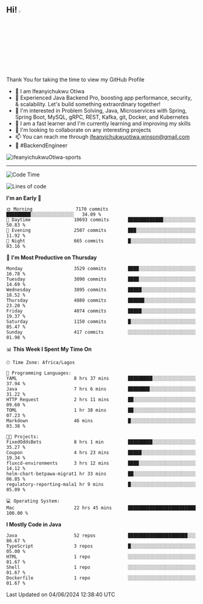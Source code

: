 <!-- BLOG-POST-LIST:START --><!-- BLOG-POST-LIST:END -->

## Hi! <img src="https://media.giphy.com/media/hvRJCLFzcasrR4ia7z/giphy.gif" width="4%"> 

Thank You for taking the time to view my GitHub Profile

- 👋 I am Ifeanyichukwu Otiwa
- 🚀 Experienced Java Backend Pro, boosting app performance, security, & scalability. Let's build something extraordinary together!
- 👀 I'm interested in Problem Solving, Java, Microservices with Spring, Spring Boot, MySQL, gRPC, REST, Kafka, git, Docker, and Kubernetes
- 🌱 I am a fast learner and I'm currently learning and improving my skills
- 💞️ I'm looking to collaborate on any interesting projects
- 📫 You can reach me through ifeanyichukwuotiwa.winson@gmail.com
- 🚀 #BackendEngineer

<p align="left" marginTop="10px"> <img src="https://komarev.com/ghpvc/?username=ifeanyichukwuOtiwa-sports&label=Profile%20views&color=0e75b6&style=for-the-badge" alt="ifeanyichukwuOtiwa-sports" /> </p>

***

<!--START_SECTION:waka-->
![Code Time](http://img.shields.io/badge/Code%20Time-2%2C592%20hrs%2017%20mins-blue)

![Lines of code](https://img.shields.io/badge/From%20Hello%20World%20I%27ve%20Written-5.5%20million%20lines%20of%20code-blue)

**I'm an Early 🐤** 

```text
🌞 Morning                7170 commits        █████████░░░░░░░░░░░░░░░░   34.09 % 
🌆 Daytime                10693 commits       █████████████░░░░░░░░░░░░   50.83 % 
🌃 Evening                2507 commits        ███░░░░░░░░░░░░░░░░░░░░░░   11.92 % 
🌙 Night                  665 commits         █░░░░░░░░░░░░░░░░░░░░░░░░   03.16 % 
```
📅 **I'm Most Productive on Thursday** 

```text
Monday                   3529 commits        ████░░░░░░░░░░░░░░░░░░░░░   16.78 % 
Tuesday                  3090 commits        ████░░░░░░░░░░░░░░░░░░░░░   14.69 % 
Wednesday                3895 commits        █████░░░░░░░░░░░░░░░░░░░░   18.52 % 
Thursday                 4880 commits        ██████░░░░░░░░░░░░░░░░░░░   23.20 % 
Friday                   4074 commits        █████░░░░░░░░░░░░░░░░░░░░   19.37 % 
Saturday                 1150 commits        █░░░░░░░░░░░░░░░░░░░░░░░░   05.47 % 
Sunday                   417 commits         ░░░░░░░░░░░░░░░░░░░░░░░░░   01.98 % 
```


📊 **This Week I Spent My Time On** 

```text
🕑︎ Time Zone: Africa/Lagos

💬 Programming Languages: 
YAML                     8 hrs 37 mins       █████████░░░░░░░░░░░░░░░░   37.94 % 
Java                     7 hrs 6 mins        ████████░░░░░░░░░░░░░░░░░   31.22 % 
HTTP Request             2 hrs 11 mins       ██░░░░░░░░░░░░░░░░░░░░░░░   09.60 % 
TOML                     1 hr 38 mins        ██░░░░░░░░░░░░░░░░░░░░░░░   07.23 % 
Markdown                 46 mins             █░░░░░░░░░░░░░░░░░░░░░░░░   03.38 % 

🐱‍💻 Projects: 
FixedOddsBets            8 hrs 1 min         █████████░░░░░░░░░░░░░░░░   35.27 % 
Coupon                   4 hrs 23 mins       █████░░░░░░░░░░░░░░░░░░░░   19.34 % 
fluxcd-environments      3 hrs 12 mins       ████░░░░░░░░░░░░░░░░░░░░░   14.12 % 
helm-chart-betpawa-migrat1 hr 33 mins        ██░░░░░░░░░░░░░░░░░░░░░░░   06.85 % 
regulatory-reporting-mala1 hr 9 mins         █░░░░░░░░░░░░░░░░░░░░░░░░   05.09 % 

💻 Operating System: 
Mac                      22 hrs 45 mins      █████████████████████████   100.00 % 
```

**I Mostly Code in Java** 

```text
Java                     52 repos            ██████████████████████░░░   86.67 % 
TypeScript               3 repos             █░░░░░░░░░░░░░░░░░░░░░░░░   05.00 % 
HTML                     1 repo              ░░░░░░░░░░░░░░░░░░░░░░░░░   01.67 % 
Shell                    1 repo              ░░░░░░░░░░░░░░░░░░░░░░░░░   01.67 % 
Dockerfile               1 repo              ░░░░░░░░░░░░░░░░░░░░░░░░░   01.67 % 
```




 Last Updated on 04/06/2024 12:38:40 UTC
<!--END_SECTION:waka-->

<!--
<p align="center">
![trophy](https://github-profile-trophy.vercel.app/?username=ifeanyichukwuOtiwa-sports&theme=onedark) (https://github.com/ryo-ma/github-profile-trophy)
</p>
-->

<!---
ifeanyi-otiwa/ifeanyi-otiwa is a ✨ special ✨ repository because its `README.md` (this file) appears on your GitHub profile.
You can click the Preview link to take a look at your changes.
--->
